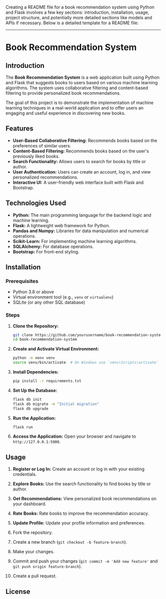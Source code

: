 Creating a README file for a book recommendation system using Python and Flask involves a few key sections: introduction, installation, usage, project structure, and potentially more detailed sections like models and APIs if necessary. Below is a detailed template for a README file:

---

# Book Recommendation System

## Introduction

The **Book Recommendation System** is a web application built using Python and Flask that suggests books to users based on various machine learning algorithms. The system uses collaborative filtering and content-based filtering to provide personalized book recommendations. 

The goal of this project is to demonstrate the implementation of machine learning techniques in a real-world application and to offer users an engaging and useful experience in discovering new books.

## Features

- **User-Based Collaborative Filtering:** Recommends books based on the preferences of similar users.
- **Content-Based Filtering:** Recommends books based on the user's previously liked books.
- **Search Functionality:** Allows users to search for books by title or author.
- **User Authentication:** Users can create an account, log in, and view personalized recommendations.
- **Interactive UI:** A user-friendly web interface built with Flask and Bootstrap.

## Technologies Used

- **Python:** The main programming language for the backend logic and machine learning.
- **Flask:** A lightweight web framework for Python.
- **Pandas and Numpy:** Libraries for data manipulation and numerical operations.
- **Scikit-Learn:** For implementing machine learning algorithms.
- **SQLAlchemy:** For database operations.
- **Bootstrap:** For front-end styling.

## Installation

### Prerequisites

- Python 3.8 or above
- Virtual environment tool (e.g., `venv` or `virtualenv`)
- SQLite (or any other SQL database)

### Steps

1. **Clone the Repository:**
    ```bash
    git clone https://github.com/yourusername/book-recommendation-system.git
    cd book-recommendation-system
    ```

2. **Create and Activate Virtual Environment:**
    ```bash
    python -m venv venv
    source venv/bin/activate  # On Windows use `venv\Scripts\activate`
    ```

3. **Install Dependencies:**
    ```bash
    pip install -r requirements.txt
    ```

4. **Set Up the Database:**
    ```bash
    flask db init
    flask db migrate -m "Initial migration"
    flask db upgrade
    ```

5. **Run the Application:**
    ```bash
    flask run
    ```

6. **Access the Application:**
    Open your browser and navigate to `http://127.0.0.1:5000`.

## Usage

1. **Register or Log In:**
   Create an account or log in with your existing credentials.

2. **Explore Books:**
   Use the search functionality to find books by title or author.

3. **Get Recommendations:**
   View personalized book recommendations on your dashboard.

4. **Rate Books:**
   Rate books to improve the recommendation accuracy.

5. **Update Profile:**
   Update your profile information and preferences.


1. Fork the repository.
2. Create a new branch (`git checkout -b feature-branch`).
3. Make your changes.
4. Commit and push your changes (`git commit -m 'Add new feature'` and `git push origin feature-branch`).
5. Create a pull request.

## License

